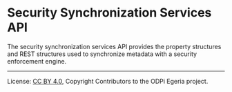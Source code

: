 <!-- SPDX-License-Identifier: CC-BY-4.0 -->
<!-- Copyright Contributors to the ODPi Egeria project. -->

# Security Synchronization Services API

The security synchronization services API provides the property structures and
REST structures used to synchronize metadata with a security enforcement engine.






----
License: [CC BY 4.0](https://creativecommons.org/licenses/by/4.0/),
Copyright Contributors to the ODPi Egeria project.